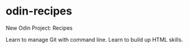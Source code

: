 # odin-recipes

New Odin Project: Recipes

Learn to manage Git with command line. Learn to build up HTML skills.
